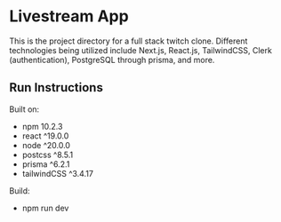 # Livestream App

This is the project directory for a full stack twitch clone. Different technologies being utilized include Next.js, React.js, TailwindCSS, Clerk (authentication), PostgreSQL through prisma, and more.

## Run Instructions

Built on:
* npm 10.2.3
* react ^19.0.0
* node ^20.0.0
* postcss ^8.5.1
* prisma ^6.2.1
* tailwindCSS ^3.4.17

Build: 

* npm run dev
